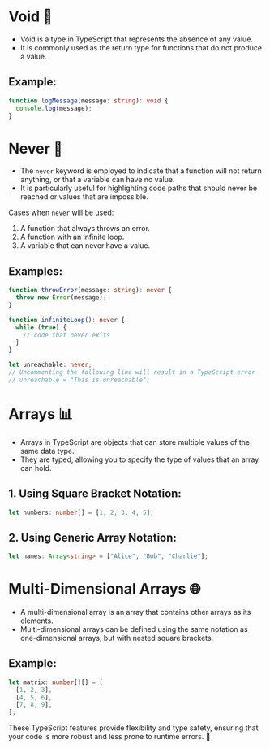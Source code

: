 # Void 🌌

- Void is a type in TypeScript that represents the absence of any value.
- It is commonly used as the return type for functions that do not produce a value.

## Example:

```typescript
function logMessage(message: string): void {
  console.log(message);
}
```

# Never 🚫

- The `never` keyword is employed to indicate that a function will not return anything, or that a variable can have no value.
- It is particularly useful for highlighting code paths that should never be reached or values that are impossible.

Cases when `never` will be used:

1. A function that always throws an error.
2. A function with an infinite loop.
3. A variable that can never have a value.

## Examples:

```typescript
function throwError(message: string): never {
  throw new Error(message);
}

function infiniteLoop(): never {
  while (true) {
    // code that never exits
  }
}

let unreachable: never;
// Uncommenting the following line will result in a TypeScript error
// unreachable = "This is unreachable";
```

# Arrays 📊

- Arrays in TypeScript are objects that can store multiple values of the same data type.
- They are typed, allowing you to specify the type of values that an array can hold.

## 1. Using Square Bracket Notation:

```typescript
let numbers: number[] = [1, 2, 3, 4, 5];
```

## 2. Using Generic Array Notation:

```typescript
let names: Array<string> = ["Alice", "Bob", "Charlie"];
```

# Multi-Dimensional Arrays 🌐

- A multi-dimensional array is an array that contains other arrays as its elements.
- Multi-dimensional arrays can be defined using the same notation as one-dimensional arrays, but with nested square brackets.

## Example:

```typescript
let matrix: number[][] = [
  [1, 2, 3],
  [4, 5, 6],
  [7, 8, 9],
];
```

These TypeScript features provide flexibility and type safety, ensuring that your code is more robust and less prone to runtime errors. 🚀

